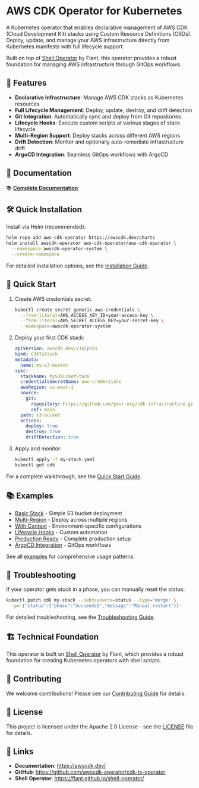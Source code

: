 # AWS CDK Operator for Kubernetes

A Kubernetes operator that enables declarative management of AWS CDK (Cloud Development Kit) stacks using Custom Resource Definitions (CRDs). Deploy, update, and manage your AWS infrastructure directly from Kubernetes manifests with full lifecycle support.

Built on top of [Shell Operator](https://flant.github.io/shell-operator/) by Flant, this operator provides a robust foundation for managing AWS infrastructure through GitOps workflows.

## 🚀 Features

- **Declarative Infrastructure**: Manage AWS CDK stacks as Kubernetes resources
- **Full Lifecycle Management**: Deploy, update, destroy, and drift detection
- **Git Integration**: Automatically sync and deploy from Git repositories
- **Lifecycle Hooks**: Execute custom scripts at various stages of stack lifecycle
- **Multi-Region Support**: Deploy stacks across different AWS regions
- **Drift Detection**: Monitor and optionally auto-remediate infrastructure drift
- **ArgoCD Integration**: Seamless GitOps workflows with ArgoCD

## 📖 Documentation

📚 **[Complete Documentation](https://awscdk.dev/)**

## 🛠 Quick Installation

Install via Helm (recommended):

```bash
helm repo add aws-cdk-operator https://awscdk.dev/charts
helm install awscdk-operator aws-cdk-operator/aws-cdk-operator \
  --namespace awscdk-operator-system \
  --create-namespace
```

For detailed installation options, see the [Installation Guide](docs/installation.md).

## 🚀 Quick Start

1. Create AWS credentials secret:
   ```bash
   kubectl create secret generic aws-credentials \
     --from-literal=AWS_ACCESS_KEY_ID=your-access-key \
     --from-literal=AWS_SECRET_ACCESS_KEY=your-secret-key \
     --namespace=awscdk-operator-system
   ```

2. Deploy your first CDK stack:
   ```yaml
   apiVersion: awscdk.dev/v1alpha1
   kind: CdkTsStack
   metadata:
     name: my-s3-bucket
   spec:
     stackName: MyS3BucketStack
     credentialsSecretName: aws-credentials
     awsRegion: us-east-1
     source:
       git:
         repository: https://github.com/your-org/cdk-infrastructure.git
         ref: main
     path: s3-bucket
     actions:
       deploy: true
       destroy: true
       driftDetection: true
   ```

3. Apply and monitor:
   ```bash
   kubectl apply -f my-stack.yaml
   kubectl get cdk
   ```

For a complete walkthrough, see the [Quick Start Guide](docs/quick-start.md).

## 📚 Examples

- [Basic Stack](docs/examples/01-basic-stack.md) - Simple S3 bucket deployment
- [Multi-Region](docs/examples/02-multi-region.md) - Deploy across multiple regions
- [With Context](docs/examples/03-with-context.md) - Environment-specific configurations
- [Lifecycle Hooks](docs/examples/04-lifecycle-hooks.md) - Custom automation
- [Production Ready](docs/examples/08-production-ready.md) - Complete production setup
- [ArgoCD Integration](docs/examples/09-argocd-integration.md) - GitOps workflows

See all [examples](docs/examples/) for comprehensive usage patterns.

## 🐛 Troubleshooting

If your operator gets stuck in a phase, you can manually reset the status:

```bash
kubectl patch cdk my-stack --subresource=status --type='merge' \
  -p='{"status":{"phase":"Succeeded","message":"Manual restart"}}'
```

For detailed troubleshooting, see the [Troubleshooting Guide](docs/troubleshooting.md).

## 🏗️ Technical Foundation

This operator is built on [Shell Operator](https://flant.github.io/shell-operator/) by Flant, which provides a robust foundation for creating Kubernetes operators with shell scripts.

## 🤝 Contributing

We welcome contributions! Please see our [Contributing Guide](docs/contributing.md) for details.

## 📄 License

This project is licensed under the Apache 2.0 License - see the [LICENSE](LICENSE) file for details.

## 🔗 Links

- **Documentation**: https://awscdk.dev/
- **GitHub**: https://github.com/awscdk-operator/cdk-ts-operator
- **Shell Operator**: https://flant.github.io/shell-operator/
